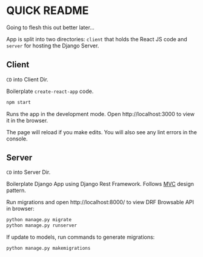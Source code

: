 # QUICK README

Going to flesh this out better later...

App is split into two directories: `client` that holds the React JS code and `server` for hosting the Django Server.

## Client

`CD` into Client Dir.

Boilerplate `create-react-app` code.

```js
npm start
```

Runs the app in the development mode.
Open http://localhost:3000 to view it in the browser.

The page will reload if you make edits.
You will also see any lint errors in the console.

## Server

`CD` into Server Dir.

Boilerplate Django App using Django Rest Framework. Follows [MVC](https://developer.mozilla.org/en-US/docs/Glossary/MVC) design pattern.

Run migrations and open http://localhost:8000/ to view DRF Browsable API in browser:

```python
python manage.py migrate
python manage.py runserver
```

If update to models, run commands to generate migrations:

```python
python manage.py makemigrations
```